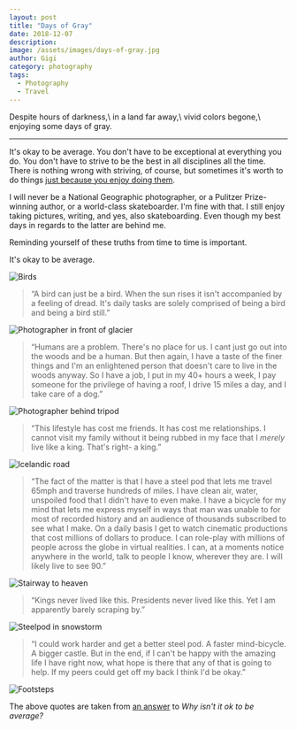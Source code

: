 ```yaml
---
layout: post
title: "Days of Gray"
date: 2018-12-07
description:
image: /assets/images/days-of-gray.jpg
author: Gigi
category: photography
tags:
  - Photography
  - Travel
---
```


Despite hours of darkness,\\
in a land far away,\\
vivid colors begone,\\
enjoying some days of gray.

---

It's okay to be average. You don't have to be exceptional at everything you do. You don't have to strive to be the best in all disciplines all the time. There is nothing wrong with striving, of course, but sometimes it's worth to do things [just because you enjoy doing them](https://www.theodysseyonline.com/death-of-the-hobby).

I will never be a National Geographic photographer, or a Pulitzer Prize-winning author, or a world-class skateboarder. I'm fine with that. I still enjoy taking pictures, writing, and yes, also skateboarding. Even though my best days in regards to the latter are behind me.

Reminding yourself of these truths from time to time is important.

It's okay to be average.

![Birds](/assets/images/birds-being-birds.jpg#full)

> “A bird can just be a bird. When the sun rises it isn't accompanied by a feeling of dread. It's daily tasks are solely comprised of being a bird and being a bird still.”

![Photographer in front of glacier](/assets/images/photographer-in-front-of-glacier.jpg#full)

> “Humans are a problem. There's no place for us. I cant just go out into the woods and be a human. But then again, I have a taste of the finer things and I'm an enlightened person that doesn't care to live in the woods anyway. So I have a job, I put in my 40+ hours a week, I pay someone for the privilege of having a roof, I drive 15 miles a day, and I take care of a dog.”

![Photographer behind tripod](/assets/images/photographer-behind-tripod.jpg#full)

> “This lifestyle has cost me friends. It has cost me relationships. I cannot visit my family without it being rubbed in my face that I <i>merely</i> live like a king. That's right- a king.”

![Icelandic road](/assets/images/icelandic-road.jpg#full)

> “The fact of the matter is that I have a steel pod that lets me travel 65mph and traverse hundreds of miles. I have clean air, water, unspoiled food that I didn't have to even make. I have a bicycle for my mind that lets me express myself in ways that man was unable to for most of recorded history and an audience of thousands subscribed to see what I make. On a daily basis I get to watch cinematic productions that cost millions of dollars to produce. I can role-play with millions of people across the globe in virtual realities. I can, at a moments notice anywhere in the world, talk to people I know, wherever they are. I will likely live to see 90.”

![Stairway to heaven](/assets/images/stairway-to-heaven.jpg#full)

> “Kings never lived like this. Presidents never lived like this. Yet I am apparently barely scraping by.”

![Steelpod in snowstorm](/assets/images/steelpod-in-snowstorm.jpg#full)

> “I could work harder and get a better steel pod. A faster mind-bicycle. A bigger castle. But in the end, if I can't be happy with the amazing life I have right now, what hope is there that any of that is going to help. If my peers could get off my back I think I'd be okay.”

![Footsteps](/assets/images/footsteps-black-sand.jpg#full)

The above quotes are taken from [an answer](https://www.reddit.com/r/self/comments/4hsjkg/why_isnt_it_ok_to_be_average/d2s8t4m/) to _Why isn't it ok to be average?_

